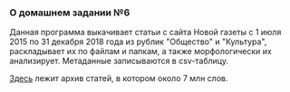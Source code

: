 ### О домашнем задании №6
Данная программа выкачивает статьи с сайта Новой газеты с 1 июля 2015 по 31 декабря 2018 года из рублик "Общество" и "Культура", раскладывает их по файлам и папкам, а также морфологически их анализирует. Метаданные записываются в csv-таблицу. 

[Здесь](https://drive.google.com/file/d/1bReP09z4MHshbN1XwB5ddqpTnIbWtv6b/view?usp=sharing) лежит архив статей, в котором около 7 млн слов.  
